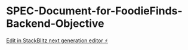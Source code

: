 # SPEC-Document-for-FoodieFinds-Backend-Objective

[Edit in StackBlitz next generation editor ⚡️](https://stackblitz.com/~/github.com/alimalim77/SPEC-Document-for-FoodieFinds-Backend-Objective)